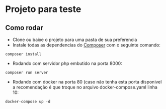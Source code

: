 # Projeto para teste 

## Como rodar

* Clone ou baixe o projeto para uma pasta de sua preferencia
* Instale todas as dependencias do [Composer](getcomposer.org/download) com o seguinte comando: 
```shell
composer install
````

* Rodando com servidor php embutido na porta 8000:
```shell
composer run server
```

* Rodando com docker na porta 80 (caso não tenha esta porta disponivel a recomendação é que troque no arquivo docker-compose.yaml linha 10:
```shell
docker-compose up -d
```